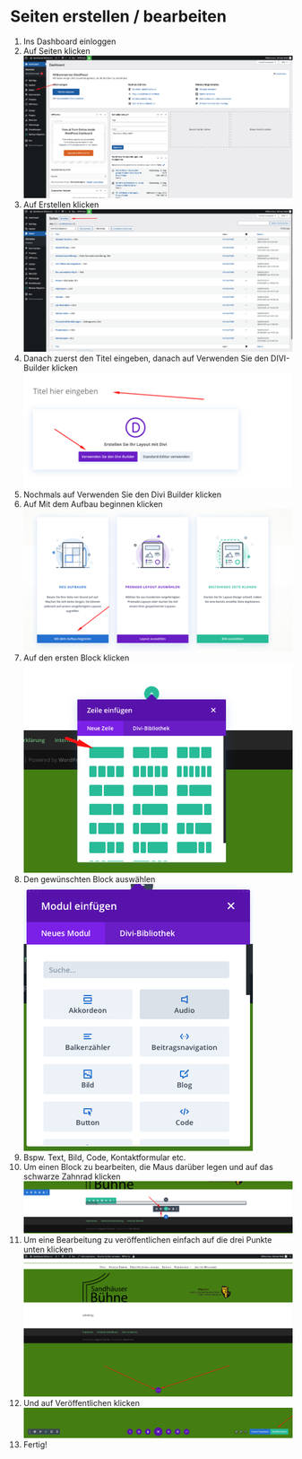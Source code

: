 # Seiten erstellen / bearbeiten

1. Ins Dashboard einloggen
2. Auf Seiten klicken ![](../.gitbook/assets/0%20%284%29.png)
3. Auf Erstellen klicken ![](../.gitbook/assets/1%20%285%29.png)
4. Danach zuerst den Titel eingeben, danach auf Verwenden Sie den DIVI-Builder klicken ![](../.gitbook/assets/2%20%282%29.png)
5. Nochmals auf Verwenden Sie den Divi Builder klicken
6. Auf Mit dem Aufbau beginnen klicken ![](../.gitbook/assets/3.png)
7. Auf den ersten Block klicken ![](../.gitbook/assets/4.png)
8. Den gewünschten Block auswählen ![](../.gitbook/assets/5.png)
9. Bspw. Text, Bild, Code, Kontaktformular etc.
10. Um einen Block zu bearbeiten, die Maus darüber legen und auf das schwarze Zahnrad klicken ![](../.gitbook/assets/6.png)
11. Um eine Bearbeitung zu veröffentlichen einfach auf die drei Punkte unten klicken ![](../.gitbook/assets/7.png)
12. Und auf Veröffentlichen klicken ![](../.gitbook/assets/8.png)
13. Fertig!

